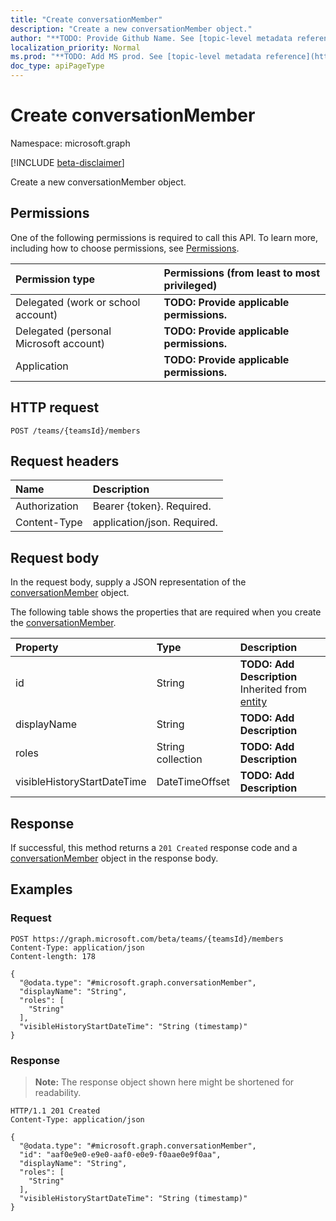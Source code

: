 ```yaml
---
title: "Create conversationMember"
description: "Create a new conversationMember object."
author: "**TODO: Provide Github Name. See [topic-level metadata reference](https://msgo.azurewebsites.net/add/document/guidelines/metadata.html#topic-level-metadata)**"
localization_priority: Normal
ms.prod: "**TODO: Add MS prod. See [topic-level metadata reference](https://msgo.azurewebsites.net/add/document/guidelines/metadata.html#topic-level-metadata)**"
doc_type: apiPageType
---
```


# Create conversationMember
Namespace: microsoft.graph

[!INCLUDE [beta-disclaimer](../../includes/beta-disclaimer.md)]

Create a new conversationMember object.

## Permissions
One of the following permissions is required to call this API. To learn more, including how to choose permissions, see [Permissions](/graph/permissions-reference).

|Permission type|Permissions (from least to most privileged)|
|:---|:---|
|Delegated (work or school account)|**TODO: Provide applicable permissions.**|
|Delegated (personal Microsoft account)|**TODO: Provide applicable permissions.**|
|Application|**TODO: Provide applicable permissions.**|

## HTTP request

<!-- {
  "blockType": "ignored"
}
-->
``` http
POST /teams/{teamsId}/members
```

## Request headers
|Name|Description|
|:---|:---|
|Authorization|Bearer {token}. Required.|
|Content-Type|application/json. Required.|

## Request body
In the request body, supply a JSON representation of the [conversationMember](../resources/conversationmember.md) object.

The following table shows the properties that are required when you create the [conversationMember](../resources/conversationmember.md).

|Property|Type|Description|
|:---|:---|:---|
|id|String|**TODO: Add Description** Inherited from [entity](../resources/entity.md)|
|displayName|String|**TODO: Add Description**|
|roles|String collection|**TODO: Add Description**|
|visibleHistoryStartDateTime|DateTimeOffset|**TODO: Add Description**|



## Response

If successful, this method returns a `201 Created` response code and a [conversationMember](../resources/conversationmember.md) object in the response body.

## Examples

### Request
<!-- {
  "blockType": "request",
  "name": "create_conversationmember_from_"
}
-->
``` http
POST https://graph.microsoft.com/beta/teams/{teamsId}/members
Content-Type: application/json
Content-length: 178

{
  "@odata.type": "#microsoft.graph.conversationMember",
  "displayName": "String",
  "roles": [
    "String"
  ],
  "visibleHistoryStartDateTime": "String (timestamp)"
}
```


### Response
>**Note:** The response object shown here might be shortened for readability.
<!-- {
  "blockType": "response",
  "truncated": true,
  "@odata.type": "microsoft.graph.conversationMember"
}
-->
``` http
HTTP/1.1 201 Created
Content-Type: application/json

{
  "@odata.type": "#microsoft.graph.conversationMember",
  "id": "aaf0e9e0-e9e0-aaf0-e0e9-f0aae0e9f0aa",
  "displayName": "String",
  "roles": [
    "String"
  ],
  "visibleHistoryStartDateTime": "String (timestamp)"
}
```

